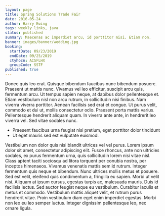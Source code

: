 ```yaml
---
layout: page
title: Spring Solutions Trade Fair
date: 2016-05-24
author: Harry Ewing
tags: weekly links, java
status: published
summary: Maecenas ac imperdiet arcu, id porttitor nisi. Etiam non.
banner: images/banner/wedding.jpg
booking:
  startDate: 09/23/2019
  endDate: 09/25/2019
  ctyhocn: AISFLHX
  groupCode: SSTF
published: true
---
```

Donec quis leo erat. Quisque bibendum faucibus nunc bibendum posuere. Praesent ut mattis nunc. Vivamus vel leo efficitur, suscipit arcu quis, fermentum arcu. Ut tempus sapien neque, at dapibus dolor pellentesque et. Etiam vestibulum nisl non arcu rutrum, in sollicitudin nisi finibus. Nam viverra viverra porttitor. Aenean facilisis sed erat et congue. Ut purus velit, commodo et dui ut, mollis consectetur odio. Praesent porta mattis varius. Pellentesque hendrerit aliquam quam. In viverra ante ante, in hendrerit leo viverra vel. Sed vitae sodales nunc.

* Praesent faucibus urna feugiat nisi pretium, eget porttitor dolor tincidunt
* Ut eget mauris sed est vulputate euismod.

Vestibulum non dolor quis nisi blandit ultrices vel vel purus. Lorem ipsum dolor sit amet, consectetur adipiscing elit. Fusce rhoncus, ante non ultricies sodales, ex purus fermentum urna, quis sollicitudin lorem nisi vitae nisl. Class aptent taciti sociosqu ad litora torquent per conubia nostra, per inceptos himenaeos. Vivamus venenatis mattis sem id rutrum. Integer fermentum quis neque et bibendum. Nunc ultrices mollis metus et posuere. Sed est velit, eleifend quis condimentum a, fringilla eu sapien. Morbi ut velit nisi.
Aliquam at ipsum cursus, egestas turpis ac, malesuada mauris. Duis id facilisis lectus. Sed auctor feugiat neque eu vestibulum. Curabitur iaculis et metus et commodo. Vestibulum mattis aliquet velit, et rutrum purus hendrerit vitae. Proin vestibulum diam eget enim imperdiet egestas. Morbi non leo eu leo semper luctus. Integer dignissim pellentesque leo, nec ornare ligula.
